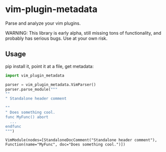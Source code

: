 # vim-plugin-metadata

Parse and analyze your vim plugins.

WARNING: This library is early alpha, still missing tons of functionality, and probably has serious
bugs. Use at your own risk.

## Usage

pip install it, point it at a file, get metadata:

```python
import vim_plugin_metadata

parser = vim_plugin_metadata.VimParser()
parser.parse_module("""
""
" Standalone header comment

""
" Does something cool.
func MyFunc() abort
  ...
endfunc
""")
```
```
VimModule(nodes=[StandaloneDocComment("Standalone header comment"), Function(name="MyFunc", doc="Does something cool.")])
```
